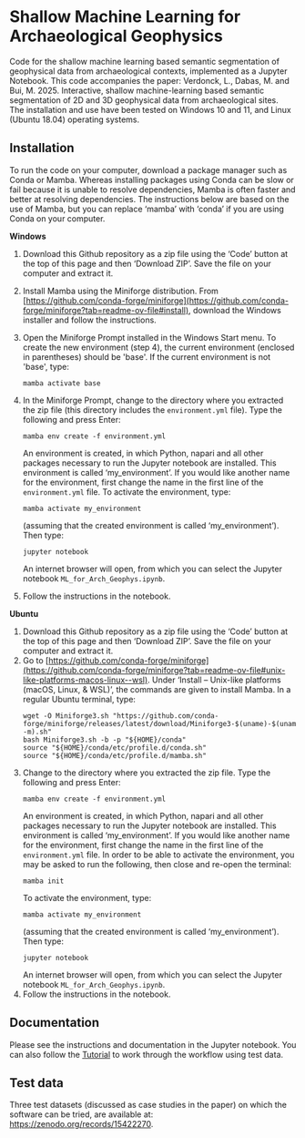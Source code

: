 # Shallow Machine Learning for Archaeological Geophysics
Code for the shallow machine learning based semantic segmentation of geophysical data from archaeological contexts, implemented as a Jupyter Notebook. This code accompanies the paper: Verdonck, L., Dabas, M. and Bui, M. 2025. Interactive, shallow machine-learning based semantic segmentation of 2D and 3D geophysical data from archaeological sites.<br/> The installation and use have been tested on Windows 10 and 11, and Linux (Ubuntu 18.04) operating systems.
## Installation
To run the code on your computer, download a package manager such as Conda or Mamba. Whereas installing packages using Conda can be slow or fail because it is unable to resolve dependencies, Mamba is often faster and better at resolving dependencies. The instructions below are based on the use of Mamba, but you can replace ‘mamba’ with ‘conda’ if you are using Conda on your computer.  

**Windows**
1. Download this Github repository as a zip file using the ‘Code’ button at the top of this page and then ‘Download ZIP’. Save the file on your computer and extract it.
2. Install Mamba using the Miniforge distribution. From [https://github.com/conda-forge/miniforge](https://github.com/conda-forge/miniforge?tab=readme-ov-file#install), download the Windows installer and follow the instructions.
3. Open the Miniforge Prompt installed in the Windows Start menu. To create the new environment (step 4), the current environment (enclosed in parentheses) should be 'base'. If the current environment is not 'base', type:
   ```
   mamba activate base
   ```
5. In the Miniforge Prompt, change to the directory where you extracted the zip file (this directory includes the `environment.yml` file). Type the following and press Enter:

   ```
   mamba env create -f environment.yml
   ```
   An environment is created, in which Python, napari and all other packages necessary to run the Jupyter notebook are installed. This environment is called ‘my_environment’. If you would like another name for the environment, first change the name in the first line of the `environment.yml` file. To activate the environment, type:
   ```
   mamba activate my_environment
   ```
   (assuming that the created environment is called ‘my_environment’). Then type:
   ```
   jupyter notebook
   ```
   An internet browser will open, from which you can select the Jupyter notebook `ML_for_Arch_Geophys.ipynb`.       
6. Follow the instructions in the notebook.

**Ubuntu**   
1. Download this Github repository as a zip file using the ‘Code’ button at the top of this page and then ‘Download ZIP’. Save the file on your computer and extract it.
2. Go to [https://github.com/conda-forge/miniforge](https://github.com/conda-forge/miniforge?tab=readme-ov-file#unix-like-platforms-macos-linux--wsl). Under ‘Install – Unix-like platforms (macOS, Linux, & WSL)’, the commands are given to install Mamba. In a regular Ubuntu terminal, type:
    ```
    wget -O Miniforge3.sh "https://github.com/conda-forge/miniforge/releases/latest/download/Miniforge3-$(uname)-$(uname -m).sh"
    bash Miniforge3.sh -b -p "${HOME}/conda"
    source "${HOME}/conda/etc/profile.d/conda.sh"
    source "${HOME}/conda/etc/profile.d/mamba.sh"
    ```
3. Change to the directory where you extracted the zip file. Type the following and press Enter:
   ```
   mamba env create -f environment.yml
   ```
   An environment is created, in which Python, napari and all other packages necessary to run the Jupyter notebook are installed. This environment is called ‘my_environment’. If you would like another name for the environment, first change the name in the first line of the `environment.yml` file. In order to be able to activate the environment, you may be asked to run the following, then close and re-open the terminal:
   ```
   mamba init
   ```
   To activate the environment, type:
   ```
   mamba activate my_environment
   ```
   (assuming that the created environment is called ‘my_environment’). Then type:
   ```
   jupyter notebook
   ```
   An internet browser will open, from which you can select the Jupyter notebook `ML_for_Arch_Geophys.ipynb`. 
4. Follow the instructions in the notebook.
## Documentation
Please see the instructions and documentation in the Jupyter notebook. You can also follow the [Tutorial](https://github.com/lrverdon/Shallow-Machine-Learning-for-Archaeological-Geophysics/wiki/Tutorial) to work through the workflow using test data.
## Test data
Three test datasets (discussed as case studies in the paper) on which the software can be tried, are available at: https://zenodo.org/records/15422270.
